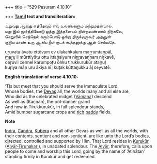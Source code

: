 +++
title = "529 Pasuram 4.10.10"

+++
**[Tamil](/definition/tamil#history "show Tamil definitions") text and transliteration:**

உறுவது ஆவது எத்தேவும் எவ் உலகங்களும் மற்றும்தன்பால்,  
மறு இல் மூர்த்தியோடு ஒத்து இத்தனையும் நின்றவண்ணம் நிற்கவே,  
செறுவில் செந்நெல் கரும்பொடு ஓங்கு திருக்குருகூர் அதனுள்  
குறிய மாண் உரு ஆகிய நீள் குடக் கூத்தனுக்கு ஆள் செய்வதே.

uṟuvatu āvatu ettēvum ev ulakaṅkaḷum maṟṟumtaṉpāl,  
[maṟu](/definition/maru#vaishnavism "show maṟu definitions") il mūrttiyōṭu ottu ittaṉaiyum niṉṟavaṇṇam niṟkavē,  
ceṟuvil cennel karumpoṭu ōṅku tirukkurukūr ataṉuḷ  
kuṟiya māṇ uru ākiya nīḷ kuṭak kūttaṉukku āḷ ceyvatē.

**English translation of verse 4.10.10:**

‘Tis but meet that you should serve the immaculate Lord  
Whose bodies, the [Devas](/definition/deva#vaishnavism "show Devas definitions") all, the worlds many and all else are,  
Who did as the celebrated midget ([Vāmana](/definition/vamana#history "show Vāmana definitions")) descend  
As well as (Kaṇṇaṉ), the pot-dancer grand  
And now in Tirukkurukūr, in full splendour stands,  
Amid bumper sugarcane crops and [rich](/definition/rich#history "show rich definitions") [paddy](/definition/paddy#history "show paddy definitions") fields.

**Note**

[Indra](/definition/indra#vaishnavism "show Indra definitions"), [Candra](/definition/candra#vaishnavism "show Candra definitions"), [Kubera](/definition/kubera#vaishnavism "show Kubera definitions") and all other Devas as well as all the worlds, with their contents, sentient and non-sentient, are like unto the Lord’s bodies, directed, controlled and supported by Him. That Lord resides in [Kurukūr](/definition/kurukur#vaishnavism "show Kurukūr definitions") ([Āḻvār-Tirunakari](/definition/alvar-tirunakari#vaishnavism "show Āḻvār-Tirunakari definitions")), in unabated splendour. The [Āḻvār](/definition/aḻvar#vaishnavism "show Āḻvār definitions"), therefore, calls upon people to come and worship this Lord, going by the name of ‘Ātinātan’ standing firmly in Kurukūr and get redeemed.


